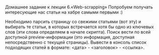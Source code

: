 Домашнее задание к лекции 6.«Web-scrapping»
Попробуем получать интересующие нас статьи на хабре самыми первыми :)

Необходимо парсить страницу со свежими статьями (вот эту) и выбирать те статьи, в которых встречается хотя бы одно из ключевых слов (эти слова определяем в начале скрипта). Поиск вести по всей доступной preview-информации (это информация, доступная непосредственно с текущей страницы). Вывести в консоль список подходящих статей в формате: <дата> - <заголовок> - <ссылка>.
